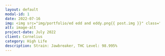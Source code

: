 ```yaml
---
layout: default
modal-id: 1
date: 2022-07-16
img: <img src="img/portfolio/ed edd and eddy.png{{ post.img }}" class="img-responsive" alt="{{ post.alt }}">
alt: image-alt
project-date: July 2022
client: Cornelius
category: High Life
description: Strain: Jawbreaker, THC Level: 98.995%
---
```

